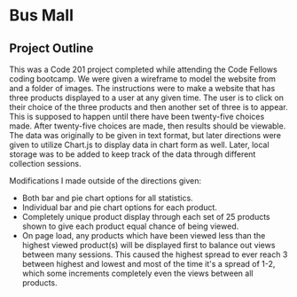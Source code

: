 # Bus Mall

## Project Outline

This was a Code 201 project completed while attending the Code Fellows coding bootcamp. We were given a wireframe to model the website from and a folder of images. The instructions were to make a website that has three products displayed to a user at any given time. The user is to click on their choice of the three products and then another set of three is to appear. This is supposed to happen until there have been twenty-five choices made. After twenty-five choices are made, then results should be viewable. The data was originally to be given in text format, but later directions were given to utilize Chart.js to display data in chart form as well. Later, local storage was to be added to keep track of the data through different collection sessions. 

Modifications I made outside of the directions given:
- Both bar and pie chart options for all statistics.
- Individual bar and pie chart options for each product.
- Completely unique product display through each set of 25 products shown to give each product equal chance of being viewed.
- On page load, any products which have been viewed less than the highest viewed product(s) will be displayed first to balance out views between many sessions. This caused the highest spread to ever reach 3 between highest and lowest and most of the time it's a spread of 1-2, which some increments completely even the views between all products.